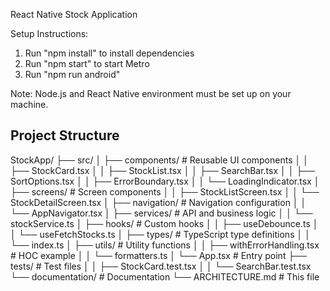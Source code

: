 React Native Stock Application

Setup Instructions:
   1. Run "npm install" to install dependencies
   2. Run "npm start" to start Metro
   3. Run "npm run android"
   
   Note: Node.js and React Native environment must be set up on your machine.

## Project Structure
StockApp/
├── src/
│ ├── components/ # Reusable UI components
│ │ ├── StockCard.tsx
│ │ ├── StockList.tsx
│ │ ├── SearchBar.tsx
│ │ ├── SortOptions.tsx
│ │ ├── ErrorBoundary.tsx
│ │ └── LoadingIndicator.tsx
│ ├── screens/ # Screen components
│ │ ├── StockListScreen.tsx
│ │ └── StockDetailScreen.tsx
│ ├── navigation/ # Navigation configuration
│ │ └── AppNavigator.tsx
│ ├── services/ # API and business logic
│ │ └── stockService.ts
│ ├── hooks/ # Custom hooks
│ │ ├── useDebounce.ts
│ │ └── useFetchStocks.ts
│ ├── types/ # TypeScript type definitions
│ │ └── index.ts
│ ├── utils/ # Utility functions
│ │ ├── withErrorHandling.tsx # HOC example
│ │ └── formatters.ts
│ └── App.tsx # Entry point
├── tests/ # Test files
│ │ ├── StockCard.test.tsx
│ │ └── SearchBar.test.tsx
└── documentation/ # Documentation
└── ARCHITECTURE.md # This file
